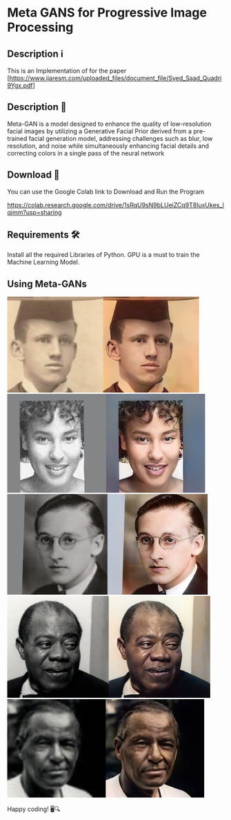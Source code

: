 # Meta GANS for Progressive Image Processing

## Description ℹ️

This is an Implementation of for the paper [https://www.ijaresm.com/uploaded_files/document_file/Syed_Saad_Quadri9Ygx.pdf]

## Description 📝

Meta-GAN is a model designed to enhance the quality of low-resolution facial images by utilizing a Generative Facial Prior derived from a pre-trained facial generation 
model, addressing challenges such as blur, low resolution, and noise while simultaneously enhancing facial details and correcting colors in a single pass of the neural network

## Download 📁

You can use the Google Colab link to Download and Run the Program

https://colab.research.google.com/drive/1sRqU9sN9bLUeiZCq9T8IuxUkes_lqjmm?usp=sharing

## Requirements 🛠️

Install all the required Libraries of Python.
GPU is a must to train the Machine Learning Model.

## Using Meta-GANs

![Alt text](Picture3.png)
![Alt text](Picture5.png)
![Alt text](Picture2.png)
![Alt text](Picture6.png)
![Alt text](Picture4.png)



Happy coding! 🖥️🔍
